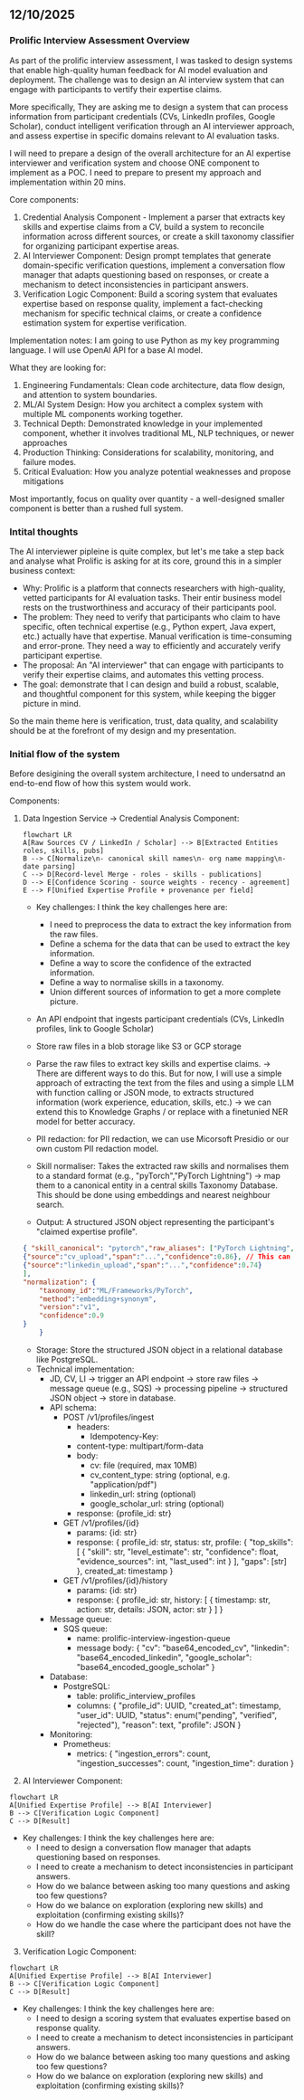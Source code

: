 

## 12/10/2025

### Prolific Interview Assessment Overview

As part of the prolific interview assessment, I was tasked to design systems that enable high-quality human feedback for AI model evaluation and deployment. The challenge was to design an AI interview system that can engage with participants to vertify their expertise claims.

More specifically, They are asking me to design a system that can process information from participant credentials (CVs,
LinkedIn profiles, Google Scholar), conduct intelligent verification through an AI interviewer approach, and assess expertise in specific domains relevant to AI evaluation tasks.

I will need to prepare a design of the overall architecture for an AI expertise interviewer and verification system and choose ONE component to implement as a POC. I need to prepare to present my approach and implementation within 20 mins.

Core components:
1. Credential Analysis Component - Implement a parser that extracts key skills and expertise claims from a CV, build a system to reconcile information across different sources, or create a skill taxonomy classifier for organizing participant expertise areas.
2. AI Interviewer Component: Design prompt templates that generate domain-specific
verification questions, implement a conversation flow manager that adapts questioning based on responses, or create a mechanism to detect inconsistencies in participant answers.
3. Verification Logic Component: Build a scoring system that evaluates expertise based on response quality, implement a fact-checking mechanism for specific technical claims, or create a confidence estimation system for expertise verification.

Implementation notes:
I am going to use Python as my key programming language. I will use OpenAI API for a base AI model.

What they are looking for:
1. Engineering Fundamentals: Clean code architecture, data flow design, and attention to system boundaries.
2. ML/AI System Design: How you architect a complex system with multiple ML components working together.
3. Technical Depth: Demonstrated knowledge in your implemented component, whether it
involves traditional ML, NLP techniques, or newer approaches
4. Production Thinking: Considerations for scalability, monitoring, and failure modes.
5. Critical Evaluation: How you analyze potential weaknesses and propose mitigations

Most importantly, focus on quality over quantity - a well-designed smaller component is better than a rushed full system.


### Intital thoughts

The AI interviewer pipleine is quite complex, but let's me take a step back and analyse what Prolific is asking for at its core, ground this in a simpler business context:

- Why: Prolific is a platform that connects researchers with high-quality, vetted participants for AI evaluation tasks. Their entir business model rests on the trustworthiness and accuracy of their participants pool.
- The problem: They need to verify that participants who claim to have specific, often technical expertise (e.g., Python expert, Java expert, etc.) actually have that expertise. Manual verification is time-consuming and error-prone. They need a way to efficiently and accurately verify participant expertise.
- The proposal: An "AI interviewer" that can engage with participants to verify their expertise claims, and automates this vetting process.
- The goal: demonstrate that I can design and build a robust, scalable, and thoughtful component for this system, while keeping the bigger picture in mind.

So the main theme here is verification, trust, data quality, and scalability should be at the forefront of my design and my presentation.

### Initial flow of the system

Before desigining the overall system architecture, I need to undersatnd an end-to-end flow of how this system would work.


Components:

1. Data Ingestion Service -> Credential Analysis Component:

    ```mermaid
    flowchart LR
    A[Raw Sources CV / LinkedIn / Scholar] --> B[Extracted Entities roles, skills, pubs]
    B --> C[Normalize\n- canonical skill names\n- org name mapping\n- date parsing]
    C --> D[Record-level Merge - roles - skills - publications]
    D --> E[Confidence Scoring - source weights - recency - agreement]
    E --> F[Unified Expertise Profile + provenance per field]
    ```

    - Key challenges: I think the key challenges here are:
        - I need to preprocess the data to extract the key information from the raw files.
        - Define a schema for the data that can be used to extract the key information.
        - Define a way to score the confidence of the extracted information.
        - Define a way to normalise skills in a taxonomy.
        - Union different sources of information to get a more complete picture.


    - An API endpoint that ingests participant credentials (CVs, LinkedIn profiles, link to Google Scholar)
    - Store raw files in a blob storage like S3 or GCP storage
    - Parse the raw files to extract key skills and expertise claims. -> There are different ways to do this. But for now, I will use a simple approach of extracting the text from the files and using a simple LLM with function calling or JSON mode, to extracts structured information (work experience, education, skills, etc.) -> we can extend this to Knowledge Graphs / or replace with a finetunied NER model for better accuracy.
    - PII redaction: for PII redaction, we can use Micorsoft Presidio or our own custom PII redaction model.
    - Skill normaliser: Takes the extracted raw skills and normalises them to a standard format (e.g., "pyTorch","PyTorch Lightning") -> map them to a canonical entity in a central skills Taxonomy Database. This should be done using embeddings and nearest neighbour search.
    - Output: A structured JSON object representing the participant's "claimed expertise profile".

    ```json
    { "skill_canonical": "pytorch","raw_aliases": ["PyTorch Lightning", "pyTorch"],"level_claimed": "advanced",  "experience_years_claimed": 3,"last_used_year": 2025, "evidence": [
    {"source":"cv_upload","span":"...","confidence":0.86}, // This can be weighted by recentness and relevance
    {"source":"linkedin_upload","span":"...","confidence":0.74}
    ],
    "normalization": {
        "taxonomy_id":"ML/Frameworks/PyTorch",
        "method":"embedding+synonym",
        "version":"v1",
        "confidence":0.9
    }
        }
    ```


    - Storage: Store the structured JSON object in a relational database like PostgreSQL.
    - Technical implementation:
        - JD, CV, LI -> trigger an API endpoint -> store raw files -> message queue (e.g., SQS) -> processing pipeline -> structured JSON object -> store in database.
        - API schema:
            - POST /v1/profiles/ingest
                - headers:
                    - Idempotency-Key: <unique request id>
                - content-type: multipart/form-data
                - body:
                    - cv: file (required, max 10MB)
                    - cv_content_type: string (optional, e.g. "application/pdf")
                    - linkedin_url: string (optional)
                    - google_scholar_url: string (optional)
                - response: {profile_id: str}
            - GET /v1/profiles/{id}
                - params: {id: str}
                - response: {
                    profile_id: str,
                    status: str,
                    profile: {
                        "top_skills": [
                            {
                                "skill": str,
                                "level_estimate": str,
                                "confidence": float,
                                "evidence_sources": int,
                                "last_used": int
                            }
                        ],
                        "gaps": [str]
                    },
                    created_at: timestamp
                }
            - GET /v1/profiles/{id}/history
                - params: {id: str}
                - response: {
                    profile_id: str,
                    history: [
                        {
                            timestamp: str,
                            action: str,
                            details: JSON,
                            actor: str
                        }
                    ]
                }
        - Message queue:
            - SQS queue:
                - name: prolific-interview-ingestion-queue
                - message body: {
                    "cv": "base64_encoded_cv",
                    "linkedin": "base64_encoded_linkedin",
                    "google_scholar": "base64_encoded_google_scholar"
                }
        - Database:
            - PostgreSQL:
                - table: prolific_interview_profiles
                - columns: {
                    "profile_id": UUID,
                    "created_at": timestamp,
                    "user_id": UUID,
                    "status": enum("pending", "verified", "rejected"),
                    "reason": text,
                    "profile": JSON
                }
        - Monitoring:
            - Prometheus:
                - metrics: {
                    "ingestion_errors": count,
                    "ingestion_successes": count,
                    "ingestion_time": duration
                }

2. AI Interviewer Component:

```mermaid
flowchart LR
A[Unified Expertise Profile] --> B[AI Interviewer]
B --> C[Verification Logic Component]
C --> D[Result]
```

- Key challenges: I think the key challenges here are:
    - I need to design a conversation flow manager that adapts questioning based on responses.
    - I need to create a mechanism to detect inconsistencies in participant answers.
    - How do we balance between asking too many questions and asking too few questions?
    - How do we balance on exploration (exploring new skills) and exploitation (confirming existing skills)?
    - How do we handle the case where the participant does not have the skill?

3. Verification Logic Component:

```mermaid
flowchart LR
A[Unified Expertise Profile] --> B[AI Interviewer]
B --> C[Verification Logic Component]
C --> D[Result]
```

- Key challenges: I think the key challenges here are:
    - I need to design a scoring system that evaluates expertise based on response quality.
    - I need to create a mechanism to detect inconsistencies in participant answers.
    - How do we balance between asking too many questions and asking too few questions?
    - How do we balance on exploration (exploring new skills) and exploitation (confirming existing skills)?
